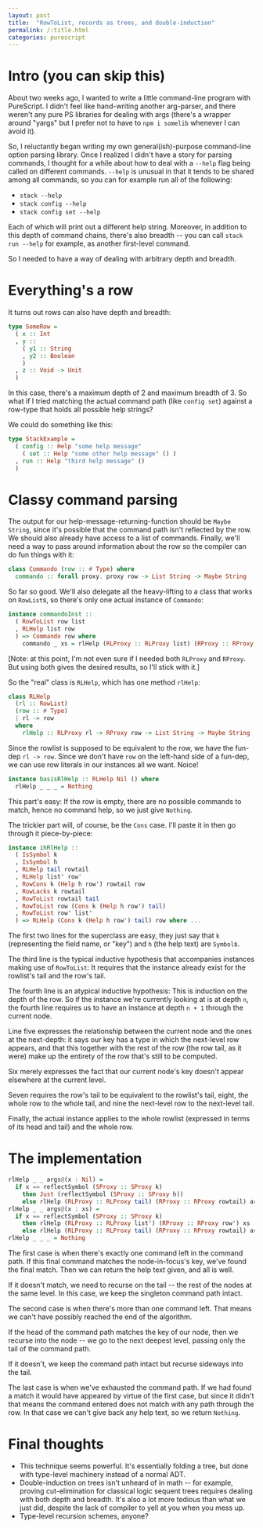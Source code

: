 ```yaml
---
layout: post
title:  "RowToList, records as trees, and double-induction"
permalink: /:title.html
categories: purescript
---
```


# Intro (you can skip this)

About two weeks ago, I wanted to write a little command-line program with PureScript.
I didn't feel like hand-writing another arg-parser, and there weren't any pure PS
libraries for dealing with args (there's a wrapper around "yargs" but I prefer not
to have to `npm i somelib` whenever I can avoid it).

So, I reluctantly began writing my own general(ish)-purpose command-line option
parsing library. Once I realized I didn't have a story for parsing commands, I
thought for a while about how to deal with a `--help` flag being called on different
commands. `--help` is unusual in that it tends to be shared among all commands,
so you can for example run all of the following:

* `stack --help`
* `stack config --help`
* `stack config set --help`

Each of which will print out a different help string. Moreover, in addition to
this depth of command chains, there's also breadth -- you can call `stack run --help`
for example, as another first-level command.

So I needed to have a way of dealing with arbitrary depth and breadth.

# Everything's a row

It turns out rows can also have depth and breadth:

```purescript
type SomeRow =
  ( x :: Int
  , y ::
    ( y1 :: String
    , y2 :: Boolean
    )
  , z :: Void -> Unit
  )
```

In this case, there's a maximum depth of 2 and maximum breadth of 3. So what if
I tried matching the actual command path (like `config set`) against a row-type
that holds all possible help strings?

We could do something like this:

```purescript
type StackExample =
  ( config :: Help "some help message"
    ( set :: Help "some other help message" () )
  , run :: Help "third help message" ()
  )
```

# Classy command parsing

The output for our help-message-returning-function should be `Maybe String`, since
it's possible that the command path isn't reflected by the row. We should also
already have access to a list of commands. Finally, we'll need a way to pass
around information about the row so the compiler can do fun things with it:

```purescript
class Commando (row :: # Type) where
  commando :: forall proxy. proxy row -> List String -> Maybe String
```

So far so good. We'll also delegate all the heavy-lifting to a class that works
on `RowList`s, so there's only one actual instance of `Commando`:

```purescript
instance commandoInst ::
  ( RowToList row list
  , RLHelp list row
  ) => Commando row where
    commando _ xs = rlHelp (RLProxy :: RLProxy list) (RProxy :: RProxy row) xs
```

[Note: at this point, I'm not even sure if I needed both `RLProxy` and `RProxy`.
But using both gives the desired results, so I'll stick with it.]

So the "real" class is `RLHelp`, which has one method `rlHelp`:

```purescript
class RLHelp
  (rl :: RowList)
  (row :: # Type)
  | rl -> row
  where
    rlHelp :: RLProxy rl -> RProxy row -> List String -> Maybe String
```

Since the rowlist is supposed to be equivalent to the row, we have the fun-dep
`rl -> row`. Since we don't have `row` on the left-hand side of
a fun-dep, we can use row literals in our instances all we want. Noice!

```purescript
instance basisRlHelp :: RLHelp Nil () where
  rlHelp _ _ _ = Nothing
```

This part's easy: If the row is empty, there are no possible commands to match,
hence no command help, so we just give `Nothing`.

The trickier part will, of course, be the `Cons` case. I'll paste it in then go
through it piece-by-piece:

```purescript
instance ihRlHelp ::
  ( IsSymbol k
  , IsSymbol h
  , RLHelp tail rowtail
  , RLHelp list' row'
  , RowCons k (Help h row') rowtail row
  , RowLacks k rowtail
  , RowToList rowtail tail
  , RowToList row (Cons k (Help h row') tail)
  , RowToList row' list'
  ) => RLHelp (Cons k (Help h row') tail) row where ...
```

The first two lines for the superclass are easy, they just say that `k`
(representing the field name, or "key") and `h` (the help text) are `Symbol`s.

The third line is the typical inductive hypothesis that accompanies instances
making use of `RowToList`: It requires that the instance already exist for
the rowlist's tail and the row's tail.

The fourth line is an atypical inductive hypothesis: This is induction on the
depth of the row. So if the instance we're currently looking at is at depth
`n`, the fourth line requires us to have an instance at depth `n + 1` through the
current node.

Line five expresses the relationship between the current node and the ones at
the next-depth: it says our key has a type in which the next-level row appears,
and that this together with the rest of the row (the row tail, as it were) make
up the entirety of the row that's still to be computed.

Six merely expresses the fact that our current node's key doesn't appear elsewhere
at the current level.

Seven requires the row's tail to be equivalent to the rowlist's tail,
eight, the whole row to the whole tail, and nine the next-level row to the next-level
tail.

Finally, the actual instance applies to the whole rowlist (expressed in terms of
its head and tail) and the whole row.

# The implementation

```purescript
rlHelp _ _ args@(x : Nil) =
  if x == reflectSymbol (SProxy :: SProxy k)
    then Just (reflectSymbol (SProxy :: SProxy h))
    else rlHelp (RLProxy :: RLProxy tail) (RProxy :: RProxy rowtail) args
rlHelp _ _ args@(x : xs) =
  if x == reflectSymbol (SProxy :: SProxy k)
    then rlHelp (RLProxy :: RLProxy list') (RProxy :: RProxy row') xs
    else rlHelp (RLProxy :: RLProxy tail) (RProxy :: RProxy rowtail) args
rlHelp _ _ _ = Nothing
```

The first case is when there's exactly one command left in the command path.
If this final command matches the node-in-focus's key, we've found the final match.
Then we can return the help text given, and all is well.

If it doesn't match, we need to recurse on the tail -- the rest of the nodes at
the same level. In this case, we keep the singleton command path intact.

The second case is when there's more than one command left. That means we can't
have possibly reached the end of the algorithm.

If the head of the command path matches the key of our node, then we recurse
into the node -- we go to the next deepest level, passing only the tail of the
command path.

If it doesn't, we keep the command path intact but recurse sideways into the tail.

The last case is when we've exhausted the command path. If we had found a match
it would have appeared by virtue of the first case, but since it didn't that means
the command entered does not match with any path through the row. In that case
we can't give back any help text, so we return `Nothing`.

# Final thoughts

* This technique seems powerful. It's essentially folding a tree, but
done with type-level machinery instead of a normal ADT.
* Double-induction on trees isn't unheard of in math -- for example, proving
cut-elimination for classical logic sequent trees requires dealing with both
depth and breadth. It's also a lot more tedious than what we just did, despite
the lack of compiler to yell at you when you mess up.
* Type-level recursion schemes, anyone?
